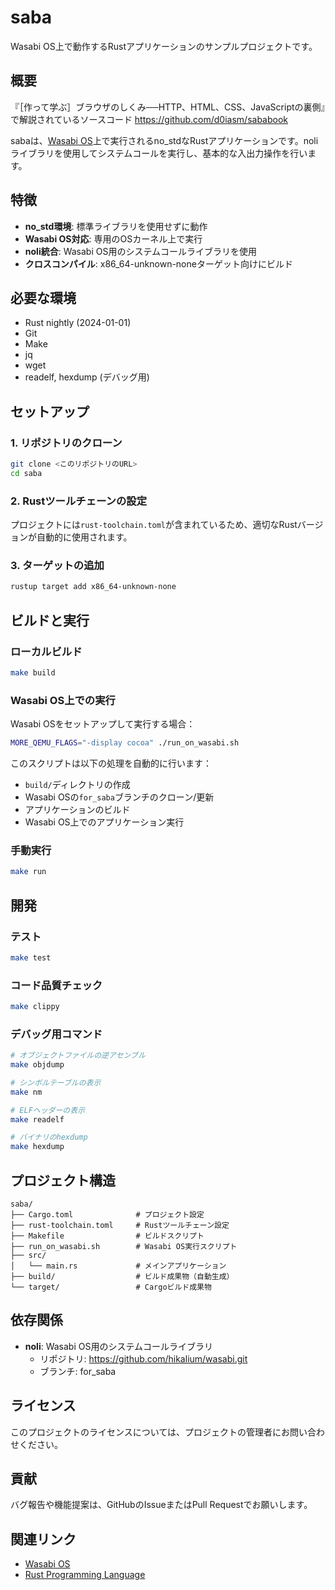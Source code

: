 # saba

Wasabi OS上で動作するRustアプリケーションのサンプルプロジェクトです。

## 概要
『［作って学ぶ］ブラウザのしくみ──HTTP、HTML、CSS、JavaScriptの裏側』で解説されているソースコード
https://github.com/d0iasm/sababook

sabaは、[Wasabi OS](https://github.com/hikalium/wasabi)上で実行されるno_stdなRustアプリケーションです。noliライブラリを使用してシステムコールを実行し、基本的な入出力操作を行います。

## 特徴

- **no_std環境**: 標準ライブラリを使用せずに動作
- **Wasabi OS対応**: 専用のOSカーネル上で実行
- **noli統合**: Wasabi OS用のシステムコールライブラリを使用
- **クロスコンパイル**: x86_64-unknown-noneターゲット向けにビルド

## 必要な環境

- Rust nightly (2024-01-01)
- Git
- Make
- jq
- wget
- readelf, hexdump (デバッグ用)

## セットアップ

### 1. リポジトリのクローン

```bash
git clone <このリポジトリのURL>
cd saba
```

### 2. Rustツールチェーンの設定

プロジェクトには`rust-toolchain.toml`が含まれているため、適切なRustバージョンが自動的に使用されます。

### 3. ターゲットの追加

```bash
rustup target add x86_64-unknown-none
```

## ビルドと実行

### ローカルビルド

```bash
make build
```

### Wasabi OS上での実行

Wasabi OSをセットアップして実行する場合：

```bash
MORE_QEMU_FLAGS="-display cocoa" ./run_on_wasabi.sh
```

このスクリプトは以下の処理を自動的に行います：
- `build/`ディレクトリの作成
- Wasabi OSの`for_saba`ブランチのクローン/更新
- アプリケーションのビルド
- Wasabi OS上でのアプリケーション実行

### 手動実行

```bash
make run
```

## 開発

### テスト

```bash
make test
```

### コード品質チェック

```bash
make clippy
```

### デバッグ用コマンド

```bash
# オブジェクトファイルの逆アセンブル
make objdump

# シンボルテーブルの表示
make nm

# ELFヘッダーの表示
make readelf

# バイナリのhexdump
make hexdump
```

## プロジェクト構造

```
saba/
├── Cargo.toml              # プロジェクト設定
├── rust-toolchain.toml     # Rustツールチェーン設定
├── Makefile                # ビルドスクリプト
├── run_on_wasabi.sh        # Wasabi OS実行スクリプト
├── src/
│   └── main.rs             # メインアプリケーション
├── build/                  # ビルド成果物（自動生成）
└── target/                 # Cargoビルド成果物
```

## 依存関係

- **noli**: Wasabi OS用のシステムコールライブラリ
  - リポジトリ: https://github.com/hikalium/wasabi.git
  - ブランチ: for_saba

## ライセンス

このプロジェクトのライセンスについては、プロジェクトの管理者にお問い合わせください。

## 貢献

バグ報告や機能提案は、GitHubのIssueまたはPull Requestでお願いします。

## 関連リンク

- [Wasabi OS](https://github.com/hikalium/wasabi)
- [Rust Programming Language](https://www.rust-lang.org/)
